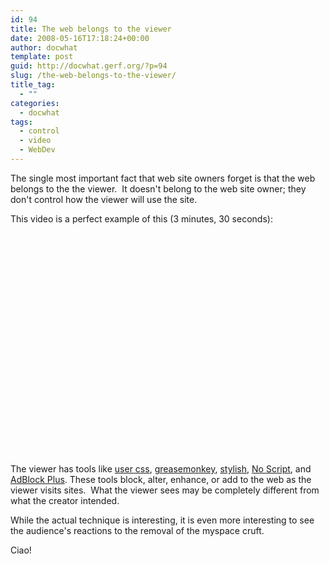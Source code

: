 ```yaml
---
id: 94
title: The web belongs to the viewer
date: 2008-05-16T17:18:24+00:00
author: docwhat
template: post
guid: http://docwhat.gerf.org/?p=94
slug: /the-web-belongs-to-the-viewer/
title_tag:
  - ""
categories:
  - docwhat
tags:
  - control
  - video
  - WebDev
---
```

The single most important fact that web site owners forget is that the web belongs to the the viewer.  It doesn't belong to the web site owner; they don't control how the viewer will use the site.

This video is a perfect example of this (3 minutes, 30 seconds):

<object classid="clsid:d27cdb6e-ae6d-11cf-96b8-444553540000" width="425" height="355" codebase="http://download.macromedia.com/pub/shockwave/cabs/flash/swflash.cab#version=6,0,40,0" title="Fixing the web with greasemonkey by pjfenwick"><param name="wmode" value="transparent" /><param name="src" value="http://www.youtube.com/v/8hghpuxCHTc&amp;hl=en" /><embed type="application/x-shockwave-flash" width="425" height="355" src="http://www.youtube.com/v/8hghpuxCHTc&amp;hl=en" wmode="transparent"></embed></object>

The viewer has tools like <a href="http://www.mozilla.org/unix/customizing.html#usercss">user css</a>, <a href="https://addons.mozilla.org/en-US/firefox/addon/748">greasemonkey</a>, <a href="https://addons.mozilla.org/en-US/firefox/addon/2108">stylish</a>, <a href="https://addons.mozilla.org/en-US/firefox/addon/722">No Script</a>, and <a href="https://addons.mozilla.org/en-US/firefox/addon/1865">AdBlock Plus</a>. These tools block, alter, enhance, or add to the web as the viewer visits sites.  What the viewer sees may be completely different from what the creator intended.

While the actual technique is interesting, it is even more interesting to see the audience's reactions to the removal of the myspace cruft.

Ciao!
